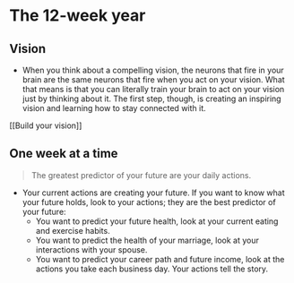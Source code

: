 # The 12-week year


## Vision

- When you think about a compelling vision, the neurons that fire in your brain are the same neurons that fire when you act on your vision. What that means is that you can literally train your brain to act on your vision just by thinking about it. The first step, though, is creating an inspiring vision and learning how to stay connected with it.

[[Build your vision]]

## One week at a time

> The greatest predictor of your future are your daily actions.

- Your current actions are creating your future. If you want to know what your future holds, look to your actions; they are the best predictor of your future:
	- You want to predict your future health, look at your current eating and exercise habits.
	- You want to predict the health of your marriage, look at your interactions with your spouse. 
	- You want to predict your career path and future income, look at the actions you take each business day.
Your actions tell the story.	  
  